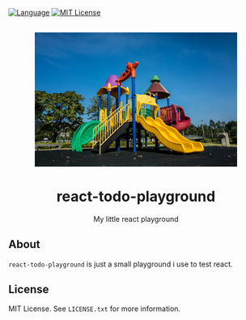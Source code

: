 <div id="top"></div>

[![Language][language-shield]][language-url]
[![MIT License][license-shield]][license-url]


<br />
<div align="center">
  <a href="https://github.com/hackercowboy/react-todo-playground">
    <img src="./playground.jpg" alt="Logo" style="max-width: 400px;">
  </a>

<h1 align="center">react-todo-playground</h1>
  <p align="center">
    My little react playground
  </p>
</div>

## About

`react-todo-playground` is just a small playground i use to test react.

## License

MIT License. See `LICENSE.txt` for more information.

[language-shield]: https://img.shields.io/github/languages/top/hackercowboy/react-todo-playground.svg?style=for-the-badge
[language-url]: https://github.com/hackercowboy/react-todo-playground
[license-shield]: https://img.shields.io/github/license/hackercowboy/react-todo-playground.svg?style=for-the-badge
[license-url]: https://github.com/hackercowboy/react-todo-playground/blob/main/LICENSE.txt

